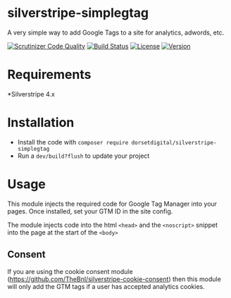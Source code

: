# silverstripe-simplegtag
A very simple way to add Google Tags to a site for analytics, adwords, etc.

[![Scrutinizer Code Quality](https://scrutinizer-ci.com/g/DorsetDigital/silverstripe-simplegtag/badges/quality-score.png?b=master)](https://scrutinizer-ci.com/g/DorsetDigital/silverstripe-simplegtag/?branch=master)
[![Build Status](https://scrutinizer-ci.com/g/DorsetDigital/silverstripe-simplegtag/badges/build.png?b=master)](https://scrutinizer-ci.com/g/DorsetDigital/silverstripe-simplegtag/build-status/master)
[![License](https://img.shields.io/badge/License-BSD%203--Clause-blue.svg)](LICENSE.md)
[![Version](http://img.shields.io/packagist/v/dorsetdigital/silverstripe-simplegtag.svg?style=flat)](https://packagist.org/packages/dorsetdigital/silverstripe-simplegtag)

# Requirements
*Silverstripe 4.x


# Installation
* Install the code with `composer require dorsetdigital/silverstripe-simplegtag`
* Run a `dev/build?flush` to update your project

# Usage
This module injects the required code for Google Tag Manager into your pages.
Once installed, set your GTM ID in the site config.

The module injects code into the html `<head>` and the `<noscript>` snippet into the page at the start of the `<body>`

 
## Consent

If you are using the cookie consent module (https://github.com/TheBnl/silverstripe-cookie-consent) then this module will only add the GTM tags if a user has accepted analytics cookies.